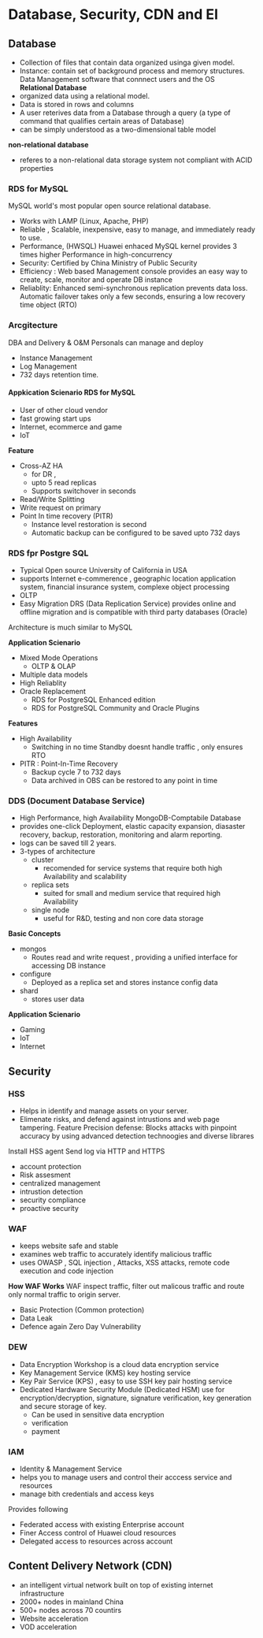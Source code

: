 # Database, Security, CDN and EI 

## Database
- Collection of files that contain data organized usinga given model. 
- Instance: contain set of background process and memory structures. Data Management software that connnect users and the OS  
**Relational Database** 
- organized data using a relational model. 
- Data is stored in rows and columns
- A user reterives data from a Database through a query (a type of command that qualifies certain areas of Database)
- can be simply understood as a two-dimensional table model

**non-relational database**
- referes to a non-relational data storage system not compliant with ACID properties

### RDS for MySQL 
MySQL world's most popular open source relational database.
- Works with LAMP (Linux, Apache, PHP)
- Reliable , Scalable, inexpensive, easy to manage, and immediately ready to use.
- Performance, (HWSQL) Huawei enhaced MySQL kernel provides 3 times higher Performance in high-concurrency 
- Security: Certified by China Ministry of Public Security 
- Efficiency : Web based Management console provides an easy way to create, scale, monitor and operate DB instance
- Reliablity: Enhanced semi-synchronous replication prevents data loss. Automatic failover takes only a few seconds, ensuring a low recovery time object (RTO)

### Arcgitecture 
DBA and Delivery & O&M Personals can manage and deploy 
- Instance Management 
- Log Management
- 732 days retention time.


#### Appkication Scienario RDS for MySQL 
- User of other cloud vendor
- fast growing start ups 
- Internet, ecommerce and game 
- IoT 


**Feature** <br>
- Cross-AZ HA 
  - for DR , 
  - upto 5 read replicas 
  - Supports switchover in seconds
- Read/Write Splitting 
- Write request on primary
- Point In time recovery (PITR) 
  - Instance level restoration is second 
  - Automatic backup can be configured to be saved upto 732 days 


### RDS fpr Postgre SQL 
- Typical Open source University of California in USA
- supports Internet e-commerence , geographic location application system, financial insurance system, complexe object processing 
- OLTP 
- Easy Migration DRS (Data Replication Service) provides online and offline migration and is compatible with third party databases (Oracle)

Architecture is much similar to MySQL 

**Application Scienario**
- Mixed Mode Operations 
  - OLTP & OLAP
- Multiple data models 
- High Reliablity
- Oracle Replacement
  - RDS for PostgreSQL Enhanced edition 
  - RDS for PostgreSQL Community and Oracle Plugins

**Features**
- High Availability
  - Switching in no time Standby doesnt handle traffic , only ensures RTO 
- PITR : Point-In-Time Recovery 
  - Backup cycle 7 to 732 days 
  - Data archived in OBS can be restored to any point in time


### DDS (Document Database Service)
- High Performance, high Availability MongoDB-Comptabile Database
- provides one-click Deployment, elastic capacity expansion, diasaster recovery, backup, restoration, monitoring and alarm reporting.
- logs can be saved till 2 years.
- 3-types of architecture 
  - cluster
    - recomended for service systems that require both high Availability and scalability
  - replica sets
    - suited for small and medium service that required high Availability
  - single node
    - useful for R&D, testing and non core data storage 

**Basic Concepts**
- mongos
  - Routes read and write request , providing a unified interface for accessing DB instance
- configure
  - Deployed as a replica set and stores instance config data 
- shard 
  - stores user data 

**Application Scienario**
- Gaming 
- IoT 
- Internet

## Security

### HSS 
- Helps in identify and manage assets on your server. 
- Elimenate risks, and defend against intrustions and web page tampering. 
Feature
Precision defense: Blocks attacks with pinpoint accuracy by using advanced detection technoogies and diverse librares

Install HSS agent
Send log via HTTP and HTTPS 
- account protection 
- Risk assesment
- centralized management 
- intrustion detection 
- security compliance 
- proactive security


### WAF 
- keeps website safe and stable 
- examines web traffic to accurately identify malicious traffic
- uses OWASP , SQL injection , Attacks, XSS attacks, remote code execution and code injection 
 
**How WAF Works** WAF inspect traffic, filter out malicous traffic and route only normal traffic to origin server. 
- Basic Protection (Common protection) 
- Data Leak 
- Defence again Zero Day Vulnerability

### DEW 
- Data Encryption Workshop is a cloud data encryption service 
- Key Management Service (KMS) key hosting service 
- Key Pair Service (KPS) , easy to use SSH key pair hosting service
- Dedicated Hardware Security Module (Dedicated HSM) use for encryption/decryption, signature, signature verification, key generation and secure storage of key.
  - Can be used in sensitive data encryption
  - verification
  - payment

### IAM 
- Identity & Management Service 
- helps you to manage users and control their acccess service and resources 
- manage bith credentials and access keys

Provides following 
- Federated access with existing Enterprise account
- Finer Access control of Huawei cloud resources
- Delegated access to resources across account

## Content Delivery Network (CDN) 
- an intelligent virtual network built on top of existing internet infrastructure
- 2000+ nodes in mainland China 
- 500+ nodes across 70 countirs 
- Website acceleration
- VOD acceleration